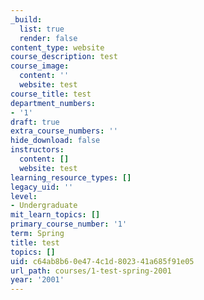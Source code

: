 ```yaml
---
_build:
  list: true
  render: false
content_type: website
course_description: test
course_image:
  content: ''
  website: test
course_title: test
department_numbers:
- '1'
draft: true
extra_course_numbers: ''
hide_download: false
instructors:
  content: []
  website: test
learning_resource_types: []
legacy_uid: ''
level:
- Undergraduate
mit_learn_topics: []
primary_course_number: '1'
term: Spring
title: test
topics: []
uid: c64ab8b6-0e47-4c1d-8023-41a685f91e05
url_path: courses/1-test-spring-2001
year: '2001'
---
```

